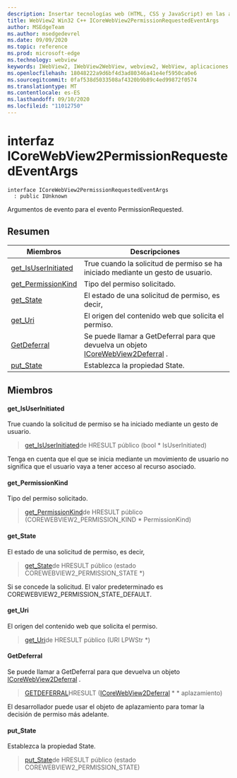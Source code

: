 ```yaml
---
description: Insertar tecnologías web (HTML, CSS y JavaScript) en las aplicaciones nativas con el control Microsoft Edge WebView2
title: WebView2 Win32 C++ ICoreWebView2PermissionRequestedEventArgs
author: MSEdgeTeam
ms.author: msedgedevrel
ms.date: 09/09/2020
ms.topic: reference
ms.prod: microsoft-edge
ms.technology: webview
keywords: IWebView2, IWebView2WebView, webview2, WebView, aplicaciones Win32, Win32, Edge, ICoreWebView2, ICoreWebView2Controller, control de explorador, HTML Edge, ICoreWebView2PermissionRequestedEventArgs
ms.openlocfilehash: 18048222a9d6bf4d3ad80346a41e4ef5950ca0e6
ms.sourcegitcommit: 0faf538d5033508af4320b9b89c4ed99872f0574
ms.translationtype: MT
ms.contentlocale: es-ES
ms.lasthandoff: 09/10/2020
ms.locfileid: "11012750"
---
```

# interfaz ICoreWebView2PermissionRequestedEventArgs 

```
interface ICoreWebView2PermissionRequestedEventArgs
  : public IUnknown
```

Argumentos de evento para el evento PermissionRequested.

## Resumen

 Miembros                        | Descripciones
--------------------------------|---------------------------------------------
[get_IsUserInitiated](#get_isuserinitiated) | True cuando la solicitud de permiso se ha iniciado mediante un gesto de usuario.
[get_PermissionKind](#get_permissionkind) | Tipo del permiso solicitado.
[get_State](#get_state) | El estado de una solicitud de permiso, es decir,
[get_Uri](#get_uri) | El origen del contenido web que solicita el permiso.
[GetDeferral](#getdeferral) | Se puede llamar a GetDeferral para que devuelva un objeto [ICoreWebView2Deferral](icorewebview2deferral.md) .
[put_State](#put_state) | Establezca la propiedad State.

## Miembros

#### get_IsUserInitiated 

True cuando la solicitud de permiso se ha iniciado mediante un gesto de usuario.

> [get_IsUserInitiated](#get_isuserinitiated)de HRESULT público (bool * IsUserInitiated)

Tenga en cuenta que el que se inicia mediante un movimiento de usuario no significa que el usuario vaya a tener acceso al recurso asociado.

#### get_PermissionKind 

Tipo del permiso solicitado.

> [get_PermissionKind](#get_permissionkind)de HRESULT público (COREWEBVIEW2_PERMISSION_KIND * PermissionKind)

#### get_State 

El estado de una solicitud de permiso, es decir,

> [get_State](#get_state)de HRESULT público (estado COREWEBVIEW2_PERMISSION_STATE *)

Si se concede la solicitud. El valor predeterminado es COREWEBVIEW2_PERMISSION_STATE_DEFAULT.

#### get_Uri 

El origen del contenido web que solicita el permiso.

> [get_Uri](#get_uri)de HRESULT público (URI LPWStr *)

#### GetDeferral 

Se puede llamar a GetDeferral para que devuelva un objeto [ICoreWebView2Deferral](icorewebview2deferral.md) .

> [GETDEFERRAL](#getdeferral)HRESULT ([ICoreWebView2Deferral](icorewebview2deferral.md) * * aplazamiento)

El desarrollador puede usar el objeto de aplazamiento para tomar la decisión de permiso más adelante.

#### put_State 

Establezca la propiedad State.

> [put_State](#put_state)de HRESULT público (estado COREWEBVIEW2_PERMISSION_STATE)

